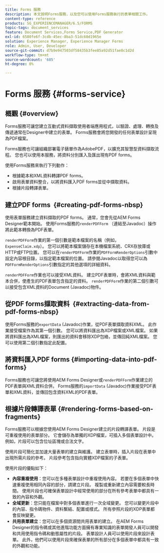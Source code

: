 ```yaml
---
title: Forms 服務
description: 本文說明Forms服務，以及您可以使用Forms服務執行的表單相關工作。
content-type: reference
products: SG_EXPERIENCEMANAGER/6.5/FORMS
topic-tags: document_services
feature: Document Services,Forms Service,PDF Generator
exl-id: 6580fe6f-3cdb-45ec-8ba3-51dc60d1965e
solution: Experience Manager, Experience Manager Forms
role: Admin, User, Developer
source-git-commit: d7b9e947503df58435b3fee85a92d51fae8c1d2d
workflow-type: tm+mt
source-wordcount: '685'
ht-degree: 0%

---
```


# Forms 服務 {#forms-service}

## 概觀 {#overview}

Forms服務可讓您建立互動式資料擷取使用者端應用程式，以驗證、處理、轉換及傳遞通常在Designer中建立的表單。 Forms服務會將您開發的任何表單設計呈現為PDF檔案。

Forms服務也可讓組織部署電子錶單作為AdobePDF，以擴充其智慧型資料擷取流程。 您也可以使用本服務，將資料分別匯入及匯出現有PDF forms。

使用Forms服務來執行下列動作：

* 根據範本和XML資料轉譯PDF forms。
* 啟用表單資料整合，以將資料匯入PDF forms並從中擷取資料。
* 根據片段轉譯表單。

## 建立PDF forms  {#creating-pdf-forms-nbsp}

使用表單服務建立資料擷取的PDF forms。 通常，您會先從AEM Forms Designer範本開始。 使用Forms服務的`renderPDFForm` （連結至Javadoc）操作將此範本轉換為PDF表單。

`renderPDFForm`作業的第一個引數是範本檔案的名稱（例如，`ExpenseClaim.xdp`）。 您可以將範本檔案儲存在本機檔案系統、CRX存放庫或HTTP或FTP位置。 您可以在`renderPDFForm`作業的`PDFFormRenderOptions`引數中設定內容根目錄，以指定範本檔案的位置。 請參閱Javadoc以取得您可以為`PDFFormRenderOptions`引數指定的其他選項的詳細資料。

`renderPDFForm`作業也可以接受XML資料。 建立PDF表單時，會將XML資料與範本合併，使產生的PDF表單包含指定的資料。 `renderPDFForm`作業的第二個引數可以接受包含XML資料的Document (Javadoc)物件。

## 從PDF forms擷取資料  {#extracting-data-from-pdf-forms-nbsp}

使用Forms服務的`exportData` (Javadoc)作業，從PDF表單擷取資料XML。 此作業接受檔案作為其第一個引數。 您可以將資料匯出為XDP檔案或XML檔案。 如果將資料匯出為XML檔案，則匯出的資料會移除XDP包絡，並傳回純XML檔案。 您可以使用第二個引數指定此配置。

## 將資料匯入PDF forms {#importing-data-into-pdf-forms}

Forms服務也可讓您將使用AEM Forms Designer或`renderPDFForm`作業建立的PDF表單與XML資料合併。 Forms服務的`importData` (Javadoc)作業接受PDF表單和XML資料，並傳回包含資料XML的PDF表單。

## 根據片段轉譯表單 {#rendering-forms-based-on-fragments}

Forms服務可以根據您使用AEM Forms Designer建立的片段轉譯表單。 片段是可重複使用的表單部分。 它會儲存為單獨的XDP檔案，可插入多個表單設計中。 例如，片段可以包含位址區塊或合法文字。

使用片段可簡化並加速大量表單的建立與維護。 建立表單時，插入片段在表單中出現所需片段的參考。 片段參考包含指向實體XDP檔案的子表單。

使用片段的優點如下：

* **內容重複使用**：您可以在多種表單設計中重複使用內容。 若要在多個表單中快速重複使用相同內容的部分，請建立片段。 複製或重新建立內容需要較長時間。 使用片段也可確保表單設計中經常使用的部分在所有參考表單中都具有一致的內容和外觀。
* **全域更新**：您只能在檔案中對多個表單進行一次全域變更。 您可以變更片段中的內容、指令碼物件、資料繫結、配置或樣式。 所有參照片段的XDP表單都會反映變更。
* **共用表單建立**：您可以在多個資源間共用表單的建立。 在AEM Forms Designer的指令碼或其他進階功能方面擁有專業知識的表單開發人員可以開發和共用使用指令碼和動態屬性的片段。 表單設計人員可以使用片段來設計表單。 此外，他們可以使用片段來確保表單的所有部分在多個表單中都具有一致的外觀和功能。
